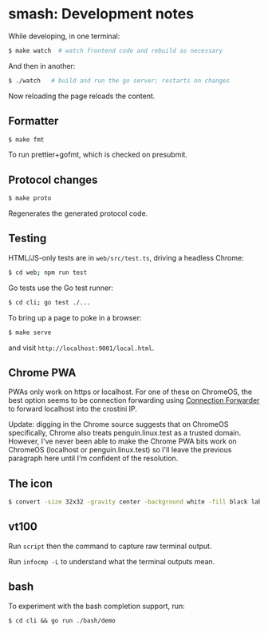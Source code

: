 # smash: Development notes

While developing, in one terminal:

```sh
$ make watch  # watch frontend code and rebuild as necessary
```

And then in another:

```sh
$ ./watch   # build and run the go server; restarts on changes
```

Now reloading the page reloads the content.

## Formatter

```sh
$ make fmt
```

To run prettier+gofmt, which is checked on presubmit.

## Protocol changes

```sh
$ make proto
```

Regenerates the generated protocol code.

## Testing

HTML/JS-only tests are in `web/src/test.ts`, driving a headless Chrome:

```sh
$ cd web; npm run test
```

Go tests use the Go test runner:

```sh
$ cd cli; go test ./...
```

To bring up a page to poke in a browser:

```sh
$ make serve
```

and visit `http://localhost:9001/local.html`.

## Chrome PWA

PWAs only work on https or localhost. For one of these on ChromeOS,
the best option seems to be connection forwarding using [Connection
Forwarder](https://chrome.google.com/webstore/detail/connection-forwarder/ahaijnonphgkgnkbklchdhclailflinn) to forward localhost into the crostini IP.

Update: digging in the Chrome source suggests that on ChromeOS specifically,
Chrome also treats penguin.linux.test as a trusted domain. However, I've
never been able to make the Chrome PWA bits work on ChromeOS (localhost
or penguin.linux.test) so I'll leave the previous paragraph here until
I'm confident of the resolution.

## The icon

```sh
$ convert -size 32x32 -gravity center -background white -fill black label:">" icon.png
```

## vt100

Run `script` then the command to capture raw terminal output.

Run `infocmp -L` to understand what the terminal outputs mean.

## bash

To experiment with the bash completion support, run:

```
$ cd cli && go run ./bash/demo
```

